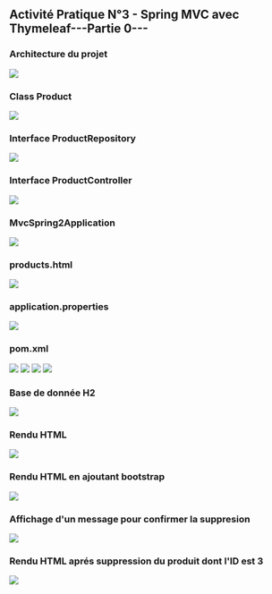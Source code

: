 <h2>Activité Pratique N°3 - Spring MVC avec Thymeleaf---Partie 0--- </h2>
<h3>Architecture du projet</h3>
<img src="captures/1.png">
<h3>Class Product</h3>
<img src="captures/2.png">
<h3> Interface ProductRepository</h3>
<img src="captures/3.png">
<h3> Interface ProductController</h3>
<img src="captures/4.png">
<h3> MvcSpring2Application</h3>
<img src="captures/5.png">
<h3> products.html</h3>
<img src="captures/6.png">
<h3> application.properties</h3>
<img src="captures/7.png">
<h3> pom.xml</h3>
<img src="captures/8.png">
<img src="captures/9.png">
<img src="captures/10.png">
<img src="captures/11.png">
<h3> Base de donnée H2 </h3>
<img src="captures/12.png">
<h3>Rendu HTML  </h3>
<img src="captures/13.png">
<h3>Rendu HTML en ajoutant bootstrap </h3>
<img src="captures/14.png">
<h3>Affichage d'un message pour confirmer la suppresion</h3>
<img src="captures/16.png">
<h3>Rendu HTML aprés suppression du produit dont l'ID est 3  </h3>
<img src="captures/15.png">





